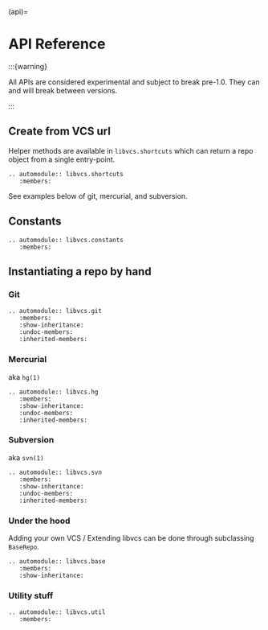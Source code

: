 (api)=

# API Reference

:::{warning}

All APIs are considered experimental and subject to break pre-1.0. They can and will break between
versions.

:::

## Create from VCS url

Helper methods are available in `libvcs.shortcuts` which can return a repo object from a single
entry-point.

```{eval-rst}
.. automodule:: libvcs.shortcuts
   :members:
```

See examples below of git, mercurial, and subversion.

## Constants

```{eval-rst}
.. automodule:: libvcs.constants
   :members:
```

## Instantiating a repo by hand

### Git

```{eval-rst}
.. automodule:: libvcs.git
   :members:
   :show-inheritance:
   :undoc-members:
   :inherited-members:
```

### Mercurial

aka `hg(1)`

```{eval-rst}
.. automodule:: libvcs.hg
   :members:
   :show-inheritance:
   :undoc-members:
   :inherited-members:
```

### Subversion

aka `svn(1)`

```{eval-rst}
.. automodule:: libvcs.svn
   :members:
   :show-inheritance:
   :undoc-members:
   :inherited-members:
```

### Under the hood

Adding your own VCS / Extending libvcs can be done through subclassing `BaseRepo`.

```{eval-rst}
.. automodule:: libvcs.base
   :members:
   :show-inheritance:
```

### Utility stuff

```{eval-rst}
.. automodule:: libvcs.util
   :members:
```
